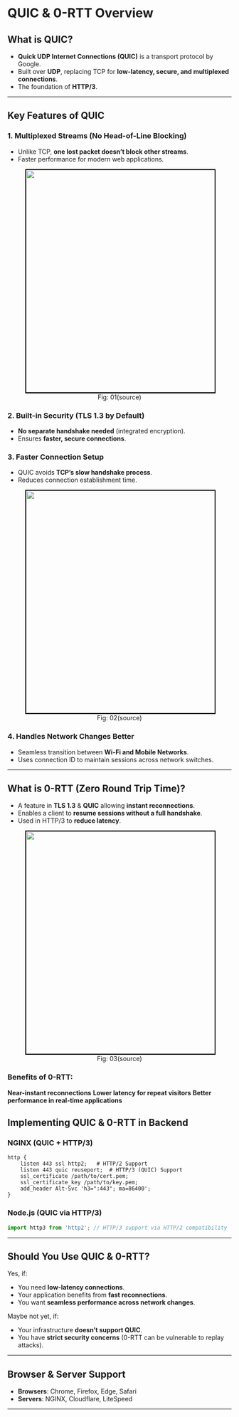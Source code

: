 # QUIC & 0-RTT Overview 

## What is QUIC?
- **Quick UDP Internet Connections (QUIC)** is a transport protocol by Google.
- Built over **UDP**, replacing TCP for **low-latency, secure, and multiplexed connections**.
- The foundation of **HTTP/3**.

---

## Key Features of QUIC
### 1. **Multiplexed Streams (No Head-of-Line Blocking)**
- Unlike TCP, **one lost packet doesn’t block other streams**.
- Faster performance for modern web applications.

<figure>
	<div align="center">
	<img src="/data/HTTP_3/assets/image3.svg" height="500" width="500" style="border: 2px solid black;"></div>
	<figcaption style="text-align: center">Fig: 01(source)</figcaption>  
</figure>


### 2. **Built-in Security (TLS 1.3 by Default)**
- **No separate handshake needed** (integrated encryption).
- Ensures **faster, secure connections**.

### 3. **Faster Connection Setup**
- QUIC avoids **TCP’s slow handshake process**.
- Reduces connection establishment time.

<figure>
	<div align="center">
	<img src="/data/HTTP_3/assets/image2.webp" height="500" width="500" style="border: 2px solid black;"></div>
	<figcaption style="text-align: center">Fig: 02(source)</figcaption>  
</figure>

### 4. **Handles Network Changes Better**
- Seamless transition between **Wi-Fi and Mobile Networks**.
- Uses connection ID to maintain sessions across network switches.
 
---

## What is 0-RTT (Zero Round Trip Time)?
- A feature in **TLS 1.3** & **QUIC** allowing **instant reconnections**.
- Enables a client to **resume sessions without a full handshake**.
- Used in HTTP/3 to **reduce latency**.

<figure>
	<div align="center">
	<img src="/data/HTTP_3/assets/image4.jpg" height="500" width="500" style="border: 2px solid black;"></div>
	<figcaption style="text-align: center">Fig: 03(source)</figcaption>  
</figure>

### Benefits of 0-RTT:
 **Near-instant reconnections**
 **Lower latency for repeat visitors**
 **Better performance in real-time applications**



## Implementing QUIC & 0-RTT in Backend
### **NGINX (QUIC + HTTP/3)**
```nginx
http {
    listen 443 ssl http2;   # HTTP/2 Support
    listen 443 quic reuseport;  # HTTP/3 (QUIC) Support
    ssl_certificate /path/to/cert.pem;
    ssl_certificate_key /path/to/key.pem;
    add_header Alt-Svc 'h3=":443"; ma=86400';
}
```

### **Node.js (QUIC via HTTP/3)**
```js
import http3 from 'http2'; // HTTP/3 support via HTTP/2 compatibility
```

---

##  Should You Use QUIC & 0-RTT?
 Yes, if:
- You need **low-latency connections**.
- Your application benefits from **fast reconnections**.
- You want **seamless performance across network changes**.

 Maybe not yet, if:
- Your infrastructure **doesn’t support QUIC**.
- You have **strict security concerns** (0-RTT can be vulnerable to replay attacks).

---

##  Browser & Server Support
- **Browsers**: Chrome, Firefox, Edge, Safari 
- **Servers**: NGINX, Cloudflare, LiteSpeed 

---